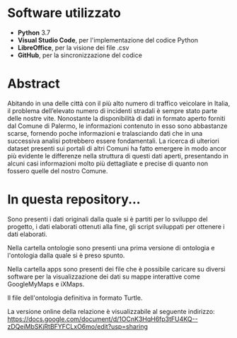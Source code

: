 # Software utilizzato
* **Python** 3.7
* **Visual Studio Code**, per l'implementazione del codice Python
* **LibreOffice**, per la visione dei file .csv
* **GitHub**, per la sincronizzazione del codice

# Abstract 
Abitando in una delle città con il più alto numero di traffico veicolare in Italia, il problema dell’elevato numero di incidenti stradali è sempre stato parte delle nostre vite.
Nonostante la disponibilità di dati in formato aperto forniti dal Comune di Palermo, le informazioni contenuto in esso sono abbastanze scarse, fornendo poche informazioni e tralasciando dati che in una successiva analisi potrebbero essere fondamentali. La ricerca di ulteriori dataset presenti sui portali di altri Comuni ha fatto emergere in modo ancor più evidente le differenze nella struttura di questi dati aperti, presentando in alcuni casi informazioni molto più dettagliate e precise di quanto non fossero quelle del nostro Comune.

# In questa repository...
Sono presenti i dati originali dalla quale si è partiti per lo sviluppo del progetto, i dati elaborati ottenuti alla fine, gli script sviluppati per ottenere i dati elaborati.

Nella cartella ontologie sono presenti una prima versione di ontologia e l'ontologia dalla quale si è preso spunto.

Nella cartella apps sono presenti dei file che è possibile caricare su diversi software per la visualizzazione dei dati su mappe interattive come GoogleMyMaps e iXMaps.

Il file dell'ontologia definitiva in formato Turtle.

La versione online della relazione è visualizzabile al seguente indirizzo:
https://docs.google.com/document/d/1OCnK3HqH6fp3tFU4KQ--zDQeiMbSKjRtBFYFCLxO6mo/edit?usp=sharing

